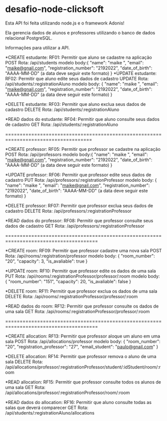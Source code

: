 # desafio-node-clicksoft



Esta API foi feita utilizando node.js e o framework Adonis!

Ela gerencia dados de alunos e professores utilizando o banco de dados relacional PostgreSQL.

Informações para utilizar a API.

*CREATE estudante: RF01: Permitir que aluno se cadastre na aplicação
	POST
	Rota: /api/students
	modelo body:{
		"name": "maike ",
  		"email": "maike@gnail.com",
  		"registration_number": "2192022",
  		"date_of_birth": "AAAA-MM-DD"  (a data deve seguir este formato)
	}
*UPDATE estudante: RF02: Permitir que aluno edite seus dados de cadastro
	UPDATE
	Rota: /api/students/:registrationAluno
	modelo body:
	{
		"name": "maike ",
  		"email": "maike@gnail.com",
  		"registration_number": "2192022",
  		"date_of_birth": "AAAA-MM-DD"  (a data deve seguir este formato)
	}	
	
*DELETE estudante: RF03: Permitir que aluno exclua seus dados de cadastro
	DELETE
	Rota: /api/students/:registrationAluno
	

*READ dados do estudante: RF04: Permitir que aluno consulte seus dados de cadastro
	GET
	Rota: /api/students/:registrationAluno
 
====================================================================================
	
*CREATE professor: RF05: Permitir que professor se cadastre na aplicação
	POST
	Rota: /api/professors
	modelo body:{
		"name": "maike ",
  		"email": "maike@gnail.com",
  		"registration_number": "2192022",
  		"date_of_birth": "AAAA-MM-DD"  (a data deve seguir este formato)
	}
	
*UPDATE professor: RF06: Permitir que professor edite seus dados de cadastro
	PUT
	Rota: /api/professors/:registrationProfessor
	modelo body:
	{
		"name": "maike ",
  		"email": "maike@gnail.com",
  		"registration_number": "2192022",
  		"date_of_birth": "AAAA-MM-DD"  (a data deve seguir este formato)
	}
	
*DELETE professor: RF07: Permitir que professor exclua seus dados de cadastro
	DELETE
	Rota: /api/professors/:registrationProfessor
	

*READ dados do professor: RF08: Permitir que professor consulte seus dados de cadastro
	GET
	Rota: /api/professors/:registrationProfessor
	
======================================================================================

	
*CREATE room: RF09: Permitir que professor cadastre uma nova sala
	POST
	Rota: /api/rooms/:registration/professor
	modelo body:
		{
		  "room_number": "20",
		  "capacity": 3,
		  "is_avaliable": true
		}
	
*UPDATE room: RF10: Permitir que professor edite os dados de uma sala
	PUT
	Rota: /api/rooms/:registrationProfessor/professor/:room
	modelo body:
	{
	  "room_number": "151",
	  "capacity": 20,
	  "is_avaliable": false
	}
	
*DELETE room: RF11: Permitir que professor exclua os dados de uma sala
	DELETE
	Rota: /api/rooms/:registrationProfessor/professor/:room
	

*READ dados do room: RF12: Permitir que professor consulte os dados de uma sala
	GET
	Rota: /api/rooms/:registrationProfessor/professor/:room

======================================================================================

	
*CREATE allocation: RF13: Permitir que professor aloque um aluno em uma sala
	POST
	Rota: /api/allocations/professor
	modelo body:
		{
		  "room_number": "20",
		  "registration_professor": "27",
		  "email_student": "paulo@gnail.com"
		}
	
*DELETE allocation: RF14: Permitir que professor remova o aluno de uma sala
	DELETE
	Rota: /api/allocations/professor/:registrationProfessor/student/:idStudent/room/:room
	
*READ allocation: RF15: Permitir que professor consulte todos os alunos de uma sala
	GET
	Rota: /api/allocations/professor/:registrationProfessor/room/:room

*READ dados do allocation: RF16: Permitir que aluno consulte todas as salas que deverá comparecer
	GET
	Rota: /api/students/:registrationAluno/allocations

	
	
	
	
	
	
